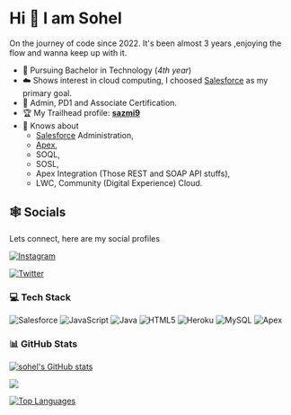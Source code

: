 # Hi 👋 I am Sohel

On the journey of code since 2022. It's been almost 3 years ,enjoying the flow and wanna keep up with it.

- 🧍 Pursuing Bachelor in Technology (_4th year_)
- ☁️ Shows interest in cloud computing, I choosed [Salesforce](https://www.salesforce.com/in/) as my primary goal.
- 📃 Admin, PD1 and Associate Certification.
- 🏆 My Trailhead profile: **[sazmi9](https://www.salesforce.com/trailblazer/sazmi9)**
- 🧠 Knows about
  - [Salesforce](https://www.salesforce.com/in/) Administration,
  - [Apex](https://developer.salesforce.com/docs/atlas.en-us.apexcode.meta/apexcode/apex_intro_what_is_apex.htm),
  - SOQL,
  - SOSL,
  - Apex Integration (Those REST and SOAP API stuffs),
  - LWC, Community (Digital Experience) Cloud.

## 🕸️ Socials

Lets connect, here are my social profiles

[![Instagram](https://img.shields.io/badge/Instagram-%23E4405F.svg?logo=Instagram&logoColor=white)](https://instagram.com/_sohel_azmi)

</div>

[![Twitter](https://img.shields.io/badge/Twitter-%231DA1F2.svg?logo=Twitter&logoColor=white)](https://twitter.com/sohel_azmi11)

### 💻 Tech Stack

![Salesforce](https://img.shields.io/badge/Salesforce-00A1E0?style=flat&logo=Salesforce&logoColor=white) ![JavaScript](https://img.shields.io/badge/javascript-%23323330.svg?style=flat&logo=javascript&logoColor=%23F7DF1E) ![Java](https://img.shields.io/badge/java-%23ED8B00.svg?style=flat&logo=openjdk&logoColor=white) ![HTML5](https://img.shields.io/badge/html5-%23E34F26.svg?style=flat&logo=html5&logoColor=white) ![Heroku](https://img.shields.io/badge/heroku-%23430098.svg?style=flat&logo=heroku&logoColor=white) ![MySQL](https://img.shields.io/badge/mysql-%2300000f.svg?style=flat&logo=mysql&logoColor=white) ![Apex](https://img.shields.io/badge/MongoDB-%234ea94b.svg?style=flat&logo=mongodb&logoColor=white)

### 📊 GitHub Stats

<a href="http://www.github.com/sohelazmi"><img src="https://github-readme-stats.vercel.app/api?username=sohelazmi&show_icons=true&hide=issues,&count_private=true&title_color=ec4899&text_color=3382ed&icon_color=444e59&bg_color=181824&hide_border=true&show_icons=true" alt="sohel's GitHub stats" /></a>

<a href="http://www.github.com/sohelazmi"><img src="https://github-readme-streak-stats.herokuapp.com/?user=sohelazmi&stroke=3382ed&background=181824&ring=ec4899&fire=ec4899&currStreakNum=3382ed&currStreakLabel=ec4899&sideNums=3382ed&sideLabels=3382ed&dates=3382ed&hide_border=true" /></a>

<a href="https://github.com/sohelazmi" align="left"><img src="https://github-readme-stats.vercel.app/api/top-langs/?username=sohelazmi&langs_count=4&title_color=ec4899&text_color=3382ed&icon_color=444e59&bg_color=181824&hide_border=true&locale=en&custom_title=Top%20%Languages" alt="Top Languages"/></a>
